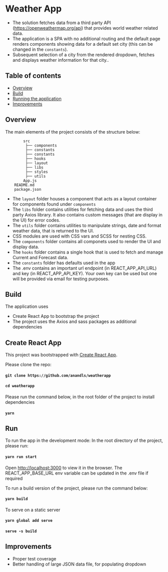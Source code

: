# Weather App

- The solution fetches data from a third party API (https://openweathermap.org/api) that provides world weather related data.
- The application is a SPA with no additional routing and the default page renders components showing data for a default set city (this can be changed in the `constants`).
- Subsequent selection of a city from the rendered dropdown, fetches and displays weather information for that city..

## Table of contents

- [Overview](#overview)
- [Build](#build)
- [Running the application](#run)
- [Improvements](#improvements)

## Overview

The main elements of the project consists of the structure below:

```.
        src
         ├── components
         ├── constants
         ├── constants
         ├── hooks
         ├── layout
         ├── libs
         ├── styles
         ├── utils
        App.js
    README.md
    package.json
```

- The `layout` folder houses a component that acts as a layout container for components found under `components`
- The `libs` folder contains utilities for fetching data and uses the third party Axios library. It also contains custom messages (that are display in the UI) for error codes.
- The `utils` folder contains utilities to manipulate strings, date and format weather data, that is returned to the UI.
- CSS modules are used with CSS vars and SCSS for nesting CSS.
- The `components` folder contains all componets used to render the UI and display data.
- The `hooks` folder contains a single hook that is used to fetch and manage Current and Forecast data.
- The `constants` folder has defaults used in the app
- The .env contains an important url endpoint (in REACT_APP_API_URL) and key (in REACT_APP_API_KEY). Your own key can be used but one will be provided via email for testing purposes.

## Build

The application uses

- Create React App to bootstrap the project
- The project uses the Axios and sass packages as additional dependencies

## Create React App

This project was bootstrapped with [Create React App](https://github.com/facebook/create-react-app).

Please clone the repo:

#### `git clone https://github.com/anandls/weatherapp`

#### `cd weatherapp`

Please run the command below, in the root folder of the project to install dependencies

#### `yarn`

## Run

To run the app in the development mode:
In the root directory of the project, please run:

#### `yarn run start`

Open [http://localhost:3000](http://localhost:3000) to view it in the browser. The REACT_APP_BASE_URL env variable can be updated in the .env file if required

To run a build version of the project, please run the command below:

#### `yarn build`

To serve on a static server

#### `yarn global add serve`

#### `serve -s build`

## Improvements

- Proper test coverage
- Better handling of large JSON data file, for populating dropdown
